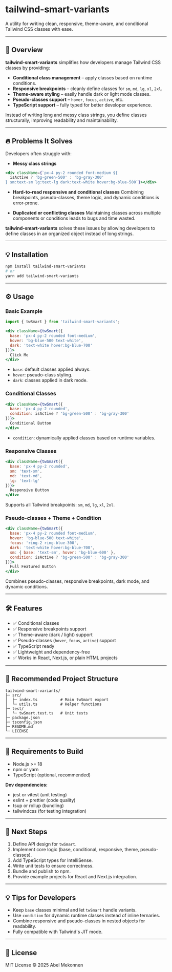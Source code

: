 # tailwind-smart-variants

A utility for writing clean, responsive, theme-aware, and conditional Tailwind CSS classes with ease.

---

## 🚀 Overview

**tailwind-smart-variants** simplifies how developers manage Tailwind CSS classes by providing:

* **Conditional class management** – apply classes based on runtime conditions.
* **Responsive breakpoints** – cleanly define classes for `sm`, `md`, `lg`, `xl`, `2xl`.
* **Theme-aware styling** – easily handle dark or light mode classes.
* **Pseudo-classes support** – `hover`, `focus`, `active`, etc.
* **TypeScript support** – fully typed for better developer experience.

Instead of writing long and messy class strings, you define classes structurally, improving readability and maintainability.

---

## 🔥 Problems It Solves

Developers often struggle with:

* **Messy class strings**

```jsx
<div className={`px-4 py-2 rounded font-medium ${
  isActive ? 'bg-green-500' : 'bg-gray-300'
} sm:text-sm lg:text-lg dark:text-white hover:bg-blue-500`}></div>
```

* **Hard-to-read responsive and conditional classes**
  Combining breakpoints, pseudo-classes, theme logic, and dynamic conditions is error-prone.

* **Duplicated or conflicting classes**
  Maintaining classes across multiple components or conditions leads to bugs and time wasted.

**tailwind-smart-variants** solves these issues by allowing developers to define classes in an organized object instead of long strings.

---

## 💡 Installation

```bash
npm install tailwind-smart-variants
# or
yarn add tailwind-smart-variants
```

---

## ⚙️ Usage

### Basic Example

```jsx
import { twSmart } from 'tailwind-smart-variants';

<div className={twSmart({
  base: 'px-4 py-2 rounded font-medium',
  hover: 'bg-blue-500 text-white',
  dark: 'text-white hover:bg-blue-700'
})}>
  Click Me
</div>
```

* `base`: default classes applied always.
* `hover`: pseudo-class styling.
* `dark`: classes applied in dark mode.

### Conditional Classes

```jsx
<div className={twSmart({
  base: 'px-4 py-2 rounded',
  condition: isActive ? 'bg-green-500' : 'bg-gray-300'
})}>
  Conditional Button
</div>
```

* `condition`: dynamically applied classes based on runtime variables.

### Responsive Classes

```jsx
<div className={twSmart({
  base: 'px-4 py-2 rounded',
  sm: 'text-sm',
  md: 'text-md',
  lg: 'text-lg'
})}>
  Responsive Button
</div>
```

Supports all Tailwind breakpoints: `sm`, `md`, `lg`, `xl`, `2xl`.

### Pseudo-classes + Theme + Condition

```jsx
<div className={twSmart({
  base: 'px-4 py-2 rounded font-medium',
  hover: 'bg-blue-500 text-white',
  focus: 'ring-2 ring-blue-300',
  dark: 'text-white hover:bg-blue-700',
  sm: { base: 'text-sm', hover: 'bg-blue-600' },
  condition: isActive ? 'bg-green-500' : 'bg-gray-300'
})}>
  Full Featured Button
</div>
```

Combines pseudo-classes, responsive breakpoints, dark mode, and dynamic conditions.

---

## 🛠 Features

* ✅ Conditional classes
* ✅ Responsive breakpoints support
* ✅ Theme-aware (dark / light) support
* ✅ Pseudo-classes (`hover`, `focus`, `active`) support
* ✅ TypeScript ready
* ✅ Lightweight and dependency-free
* ✅ Works in React, Next.js, or plain HTML projects

---

## 📁 Recommended Project Structure

```
tailwind-smart-variants/
├─ src/
│  ├─ index.ts          # Main twSmart export
│  └─ utils.ts          # Helper functions
├─ test/
│  └─ twSmart.test.ts   # Unit tests
├─ package.json
├─ tsconfig.json
├─ README.md
└─ LICENSE
```

---

## 🔧 Requirements to Build

* Node.js >= 18
* npm or yarn
* TypeScript (optional, recommended)

**Dev dependencies:**

* jest or vitest (unit testing)
* eslint + prettier (code quality)
* tsup or rollup (bundling)
* tailwindcss (for testing integration)

---

## 📝 Next Steps

1. Define API design for `twSmart`.
2. Implement core logic (base, conditional, responsive, theme, pseudo-classes).
3. Add TypeScript types for IntelliSense.
4. Write unit tests to ensure correctness.
5. Bundle and publish to npm.
6. Provide example projects for React and Next.js integration.

---

## 💡 Tips for Developers

* Keep `base` classes minimal and let `twSmart` handle variants.
* Use `condition` for dynamic runtime classes instead of inline ternaries.
* Combine responsive and pseudo-classes in nested objects for readability.
* Fully compatible with Tailwind's JIT mode.

---

## 📜 License

MIT License © 2025 Abel Mekonnen
